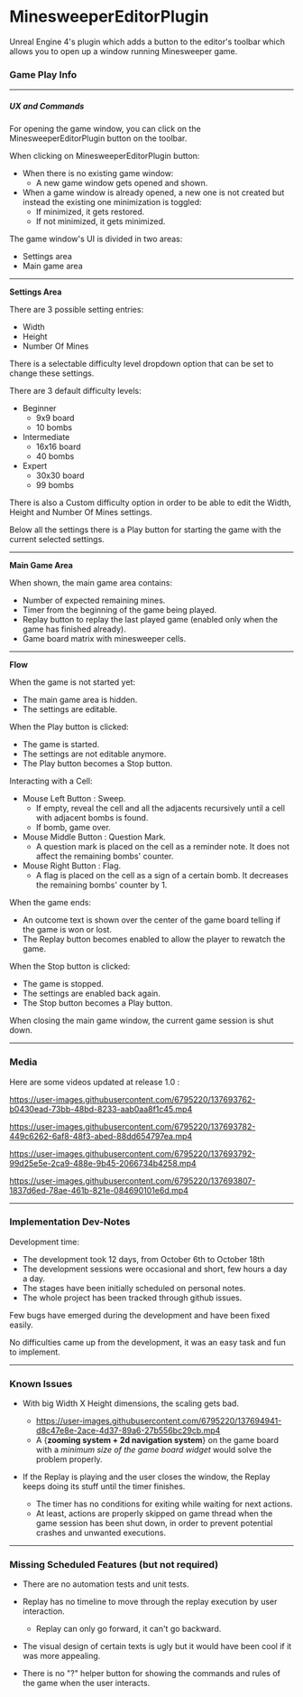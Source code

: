 # MinesweeperEditorPlugin
Unreal Engine 4's plugin which adds a button to the editor's toolbar which allows you to open up a window running Minesweeper game.

### Game Play Info

***

##### UX and Commands

For opening the game window, you can click on the MinesweeperEditorPlugin button on the toolbar.

When clicking on MinesweeperEditorPlugin button:
- When there is no existing game window:
  - A new game window gets opened and shown.
- When a game window is already opened, a new one is not created but instead the existing one minimization is toggled:
  - If minimized, it gets restored.
  - If not minimized, it gets minimized.

The game window's UI is divided in two areas: 
- Settings area
- Main game area

***

**Settings Area**

There are 3 possible setting entries:
- Width
- Height
- Number Of Mines

There is a selectable difficulty level dropdown option that can be set to change these settings.

There are 3 default difficulty levels: 
- Beginner
  - 9x9 board
  - 10 bombs
- Intermediate
  - 16x16 board
  - 40 bombs
- Expert
  - 30x30 board
  - 99 bombs
  
There is also a Custom difficulty option in order to be able to edit the Width, Height and Number Of Mines settings.

Below all the settings there is a Play button for starting the game with the current selected settings.

***

**Main Game Area**

When shown, the main game area contains:
- Number of expected remaining mines.
- Timer from the beginning of the game being played.
- Replay button to replay the last played game (enabled only when the game has finished already).
- Game board matrix with minesweeper cells.

***

**Flow**

When the game is not started yet:
- The main game area is hidden.
- The settings are editable.

When the Play button is clicked:
- The game is started.
- The settings are not editable anymore.
- The Play button becomes a Stop button.

Interacting with a Cell:
- Mouse Left Button : Sweep.
  - If empty, reveal the cell and all the adjacents recursively until a cell with adjacent bombs is found.
  - If bomb, game over.
- Mouse Middle Button : Question Mark.
  - A question mark is placed on the cell as a reminder note. It does not affect the remaining bombs' counter.
- Mouse Right Button : Flag.
  - A flag is placed on the cell as a sign of a certain bomb. It decreases the remaining bombs' counter by 1.

When the game ends:
- An outcome text is shown over the center of the game board telling if the game is won or lost.
- The Replay button becomes enabled to allow the player to rewatch the game.

When the Stop button is clicked:
- The game is stopped.
- The settings are enabled back again.
- The Stop button becomes a Play button.

When closing the main game window, the current game session is shut down.

***

### Media

Here are some videos updated at release 1.0 :

https://user-images.githubusercontent.com/6795220/137693762-b0430ead-73bb-48bd-8233-aab0aa8f1c45.mp4


https://user-images.githubusercontent.com/6795220/137693782-449c6262-6af8-48f3-abed-88dd654797ea.mp4


https://user-images.githubusercontent.com/6795220/137693792-99d25e5e-2ca9-488e-9b45-2066734b4258.mp4


https://user-images.githubusercontent.com/6795220/137693807-1837d6ed-78ae-461b-821e-084690101e6d.mp4

***

### Implementation Dev-Notes

Development time:
- The development took 12 days, from October 6th to October 18th
- The development sessions were occasional and short, few hours a day a day.
- The stages have been initially scheduled on personal notes.
- The whole project has been tracked through github issues.

Few bugs have emerged during the development and have been fixed easily.

No difficulties came up from the development, it was an easy task and fun to implement.

***

### Known Issues

- With big Width X Height dimensions, the scaling gets bad.
  - https://user-images.githubusercontent.com/6795220/137694941-d8c47e8e-2ace-4d37-89a6-27b556bc29cb.mp4
  - A {**zooming system + 2d navigation system**} on the game board with a *minimum size of the game board widget* would solve the problem properly.

- If the Replay is playing and the user closes the window, the Replay keeps doing its stuff until the timer finishes.
  - The timer has no conditions for exiting while waiting for next actions.
  - At least, actions are properly skipped on game thread when the game session has been shut down, in order to prevent potential crashes and unwanted executions.

***

### Missing Scheduled Features (but not required)

- There are no automation tests and unit tests.

- Replay has no timeline to move through the replay execution by user interaction.
  - Replay can only go forward, it can't go backward.

- The visual design of certain texts is ugly but it would have been cool if it was more appealing.

- There is no "?" helper button for showing the commands and rules of the game when the user interacts.